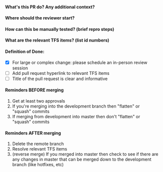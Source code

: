 
#### What's this PR do? Any additional context?

#### Where should the reviewer start?

#### How can this be manually tested? (brief repro steps)

#### What are the relevant TFS items? (list id numbers)

#### Definition of Done:
- [x] For large or complex change: please schedule an in-person review session
- [ ] Add pull request hyperlink to relevant TFS items
- [ ] Title of the pull request is clear and informative

[//]: # ( todo: Is there appropriate test coverage? )
[//]: # ( todo: Does this PR require a new Selenium test? )
[//]: # ( todo: Is there appropriate logging/monitoring included? )

#### Reminders BEFORE merging
1. Get at least two approvals
1. If you're merging into the development branch then "flatten" or "squash" commits
1. If merging from development into master then don't "flatten" or "squash" commits

#### Reminders AFTER merging
1. Delete the remote branch
1. Resolve relevant TFS items
1. (reverse merge) If you merged into master then check to see if there are any changes in master that can be merged down to the development branch (like hotfixes, etc)

[//]: # ( todo: If you merged into development branch then verify change in our "rolling deployment" environment. Then notify stakeholders interested in or involved with the change )


[//]: # ( fyi: This content was heavily inspired by )
[//]: # ( 1 Our team's policies and processes )
[//]: # ( 3 https://github.com/sprintly/sprint.ly-culture/blob/master/pr-template.md )
[//]: # ( 4 The book "The Checklist Manifesto: How to Get Things Right" by Atul Gawande )
[//]: # ( 5 https://github.com/Azure/azure-event-hubs/blob/master/.github/PULL_REQUEST_TEMPLATE.md )
